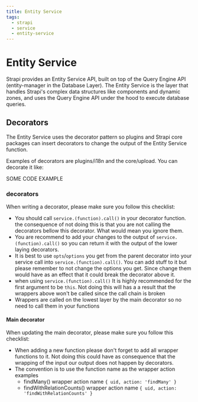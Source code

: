 ```yaml
---
title: Entity Service
tags:
  - strapi
  - service
  - entity-service
---
```


# Entity Service
Strapi provides an Entity Service API, built on top of the Query Engine API (entity-manager in the Database Layer). The Entity Service is the layer that handles Strapi's complex data structures like components and dynamic zones, and uses the Query Engine API under the hood to execute database queries.
## Decorators
The Entity Service uses the decorator pattern so plugins and Strapi core packages can insert decorators to change the output of the Entity Service function.

Examples of decorators are plugins/i18n and the core/upload.  You can decorate it like:


SOME CODE  EXAMPLE


### decorators
When writing a decorator, please make sure you follow this checklist:
- You should call `service.(function).call()` in your decorator function. the consequence of not doing this is that you are not calling the decorators bellow this decorator. What would mean you ignore them.
- You are recommend to add your changes to the output of `service.(function).call()` so you can return it with the output of the lower laying decorators.
- It is best to use `opts`/`options` you get from the parent decorator into your service call into `service.(function).call()`. You can add stuff to it but please remember to not change the options you get. Since change them would have as an effect that it could break the decorator above it.
- when using `service.(function).call()` It is highly recommended for the first argument to be `this`. Not doing this will has a a result that the wrappers above won't be called since the call chain is broken
- Wrappers are called on the lowest layer by the main decorator so no need to call them in your functions

#### Main decorator
When updating the main decorator, please make sure you follow this checklist:
- When adding a new function please don't forget to add all wrapper functions to it. Not doing this could have as consequence that the wrapping of the input our output does not happen by decorators. 
- The convention is to use the function name as the wrapper action examples
  - findMany() wrapper action name `{ uid, action: 'findMany' }`
  - findWithRelationCounts() wrapper action name `{ uid, action: 'findWithRelationCounts' }`